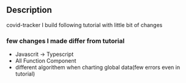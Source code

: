 ## Description

covid-tracker I build following tutorial with little bit of changes

### few changes I made differ from tutorial

- Javascrit -> Typescript
- All Function Component
- different algorithem when charting global data(few errors even in tutorial)
